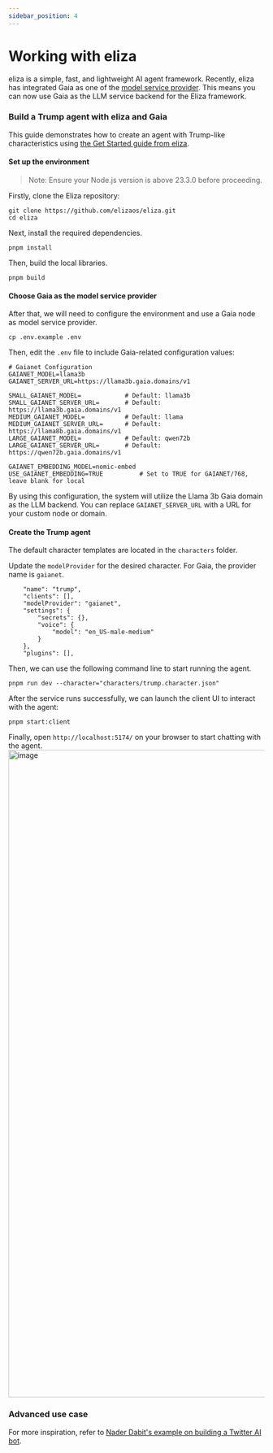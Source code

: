 ```yaml
---
sidebar_position: 4
---
```


# Working with eliza

eliza is a simple, fast, and lightweight AI agent framework. Recently, eliza has integrated Gaia as one of the [model service provider](https://github.com/elizaOS/eliza/pull/762). This means you can now use Gaia as the LLM service backend for the Eliza framework.

### Build a Trump agent with eliza and Gaia

This guide demonstrates how to create an agent with Trump-like characteristics using [the Get Started guide from eliza](https://elizaos.github.io/eliza/docs/quickstart/).

#### Set up the environment

> Note: Ensure your Node.js version is above 23.3.0 before proceeding.

Firstly, clone the Eliza repository:

```
git clone https://github.com/elizaos/eliza.git
cd eliza
```

Next, install the required dependencies.

```
pnpm install
```

Then, build the local libraries.

```
pnpm build
```

#### Choose Gaia as the model service provider

After that, we will need to configure the environment and use a Gaia node as model service provider.

```
cp .env.example .env
```

Then, edit the `.env` file to include Gaia-related configuration values:

```
# Gaianet Configuration
GAIANET_MODEL=llama3b
GAIANET_SERVER_URL=https://llama3b.gaia.domains/v1

SMALL_GAIANET_MODEL=            # Default: llama3b
SMALL_GAIANET_SERVER_URL=       # Default: https://llama3b.gaia.domains/v1
MEDIUM_GAIANET_MODEL=           # Default: llama
MEDIUM_GAIANET_SERVER_URL=      # Default: https://llama8b.gaia.domains/v1
LARGE_GAIANET_MODEL=            # Default: qwen72b
LARGE_GAIANET_SERVER_URL=       # Default: https://qwen72b.gaia.domains/v1

GAIANET_EMBEDDING_MODEL=nomic-embed
USE_GAIANET_EMBEDDING=TRUE          # Set to TRUE for GAIANET/768, leave blank for local
```
By using this configuration, the system will utilize the Llama 3b Gaia domain as the LLM backend. You can replace `GAIANET_SERVER_URL` with a URL for your custom node or domain.

#### Create the Trump agent

The default character templates are located in the `characters` folder.

Update the `modelProvider` for the desired character. For Gaia, the provider name is `gaianet`.

```
    "name": "trump",
    "clients": [],
    "modelProvider": "gaianet",
    "settings": {
        "secrets": {},
        "voice": {
            "model": "en_US-male-medium"
        }
    },
    "plugins": [],
```

Then, we can use the following command line to start running the agent.

```
pnpm run dev --character="characters/trump.character.json"
```

After the service runs successfully, we can launch the client UI to interact with the agent:

```
pnpm start:client
```

Finally, open `http://localhost:5174/` on your browser to start chatting with the agent.
<img width="1274" alt="image" src="https://github.com/user-attachments/assets/48474b35-1d40-4334-8ed0-c97f373c2b0b" />


### Advanced use case

For more inspiration, refer to [Nader Dabit's example on building a Twitter AI bot](https://x.com/dabit3/status/1863772029565981144).





